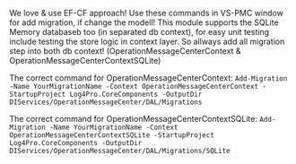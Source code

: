 ﻿We love & use EF-CF approach! Use these commands in VS-PMC window for add migration, if change the modell!
This module supports the SQLite Memory databaseb too (in separated db context), for easy unit testing include testing the store logic in context layer. So allways add all migration step into both db context! (OperationMessageCenterContext & OperationMessageCenterContextSQLite)

The correct command for OperationMessageCenterContext:
`
Add-Migration -Name YourMigrationName -Context OperationMessageCenterContext -StartupProject Log4Pro.CoreComponents -OutputDir DIServices/OperationMessageCenter/DAL/Migrations
`

The correct command for OperationMessageCenterContextSQLite:
`
Add-Migration -Name YourMigrationName -Context OperationMessageCenterContextSQLite -StartupProject Log4Pro.CoreComponents -OutputDir DIServices/OperationMessageCenter/DAL/Migrations/SQLite
`